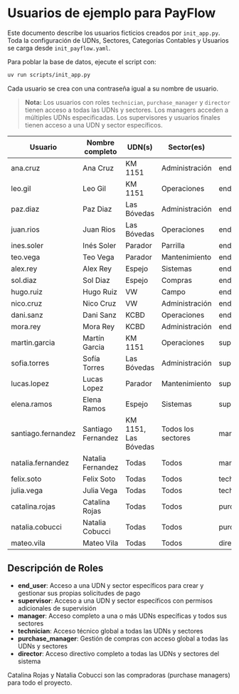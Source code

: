# Usuarios de ejemplo para PayFlow

Este documento describe los usuarios ficticios creados por `init_app.py`.
Toda la configuración de UDNs, Sectores, Categorías Contables y Usuarios se carga desde `init_payflow.yaml`.

Para poblar la base de datos, ejecute el script con:

```bash
uv run scripts/init_app.py
```

Cada usuario se crea con una contraseña igual a su nombre de usuario.

> **Nota:** Los usuarios con roles `technician`, `purchase_manager` y `director` tienen acceso a todas las UDNs y sectores. Los managers acceden a múltiples UDNs especificadas. Los supervisores y usuarios finales tienen acceso a una UDN y sector específicos.

| Usuario            | Nombre completo      | UDN(s)              | Sector(es)             | Rol              |
|--------------------|---------------------|---------------------|------------------------|------------------|
| ana.cruz           | Ana Cruz            | KM 1151             | Administración         | end_user         |
| leo.gil            | Leo Gil             | KM 1151             | Operaciones            | end_user         |
| paz.diaz           | Paz Diaz            | Las Bóvedas         | Administración         | end_user         |
| juan.rios          | Juan Rios           | Las Bóvedas         | Operaciones            | end_user         |
| ines.soler         | Inés Soler          | Parador             | Parrilla               | end_user         |
| teo.vega           | Teo Vega            | Parador             | Mantenimiento          | end_user         |
| alex.rey           | Alex Rey            | Espejo              | Sistemas               | end_user         |
| sol.diaz           | Sol Diaz            | Espejo              | Compras                | end_user         |
| hugo.ruiz          | Hugo Ruiz           | VW                  | Campo                  | end_user         |
| nico.cruz          | Nico Cruz           | VW                  | Administración         | end_user         |
| dani.sanz          | Dani Sanz           | KCBD                | Operaciones            | end_user         |
| mora.rey           | Mora Rey            | KCBD                | Administración         | end_user         |
| martin.garcia      | Martín Garcia       | KM 1151             | Operaciones            | supervisor       |
| sofia.torres       | Sofía Torres        | Las Bóvedas         | Administración         | supervisor       |
| lucas.lopez        | Lucas Lopez         | Parador             | Mantenimiento          | supervisor       |
| elena.ramos        | Elena Ramos         | Espejo              | Sistemas               | supervisor       |
| santiago.fernandez | Santiago Fernandez  | KM 1151, Las Bóvedas| Todos los sectores     | manager          |
| natalia.fernandez  | Natalia Fernandez   | Todas               | Todos                  | manager          |
| felix.soto         | Felix Soto          | Todas               | Todos                  | technician       |
| julia.vega         | Julia Vega          | Todas               | Todos                  | technician       |
| catalina.rojas     | Catalina Rojas      | Todas               | Todos                  | purchase_manager |
| natalia.cobucci    | Natalia Cobucci     | Todas               | Todos                  | purchase_manager |
| mateo.vila         | Mateo Vila          | Todas               | Todos                  | director         |

## Descripción de Roles

- **end_user**: Acceso a una UDN y sector específicos para crear y gestionar sus propias solicitudes de pago
- **supervisor**: Acceso a una UDN y sector específicos con permisos adicionales de supervisión
- **manager**: Acceso completo a una o más UDNs específicas y todos sus sectores
- **technician**: Acceso técnico global a todas las UDNs y sectores
- **purchase_manager**: Gestión de compras con acceso global a todas las UDNs y sectores
- **director**: Acceso directivo completo a todas las UDNs y sectores del sistema

Catalina Rojas y Natalia Cobucci son las compradoras (purchase managers) para todo el proyecto.
